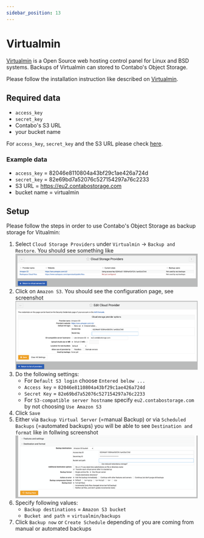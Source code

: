 ```yaml
---
sidebar_position: 13
---
```


# Virtualmin

[Virtualmin](https://www.virtualmin.com/) is a Open Source web hosting control panel for Linux and BSD systems. Backups of Virtualmin can stored to Contabo's Object Storage.

Please follow the installation instruction like described on [Virtualmin](https://www.virtualmin.com/).

## Required data

* `access_key`
* `secret_key`
* Contabo's S3 URL
* your bucket name

For `access_key`, `secret_key` and the S3 URL please check [here](/docs/products/Object-Storage/s3-connection-settings).

### Example data

* `access_key` = 82046e8110804a43bf29c1ae426a724d
* `secret_key` = 82e69bd7a52076c527154297a76c2233
* S3 URL = https://eu2.contabostorage.com
* bucket name = virtualmin

## Setup

Please follow the steps in order to use Contabo's Object Storage as backup storage for Vitualmin:

1. Select `Cloud Storage Providers` under `Virtualmin` -> `Backup and Restore`. You should see something like ![Virtualmin Cloud Storage Providers](/img/products/object-storage/tools/virtualmin/virtualmin-storage-providers.png)
2. Click on  `Amazon S3`. You should see the configuration page, see screenshot ![Virtualmin S3 Config](/img/products/object-storage/tools/virtualmin/virtualmin-s3-config.png)
3. Do the following settings:
   * For `Default S3 login` choose `Entered below ...`
   * `Access key` = `82046e8110804a43bf29c1ae426a724d`
   * `Secret Key` = `82e69bd7a52076c527154297a76c2233`
   * For `S3-compatible server hostname` specify `eu2.contabostorage.com` by not choosing `Use Amazon S3`
4. Click `Save`
5. Either via `Backup Virtual Server` (=manual Backup) or via `Scheduled Backups` (=automated backups) you will be able to see `Destination and format` like in follwing screenshot ![Virtualmin Destination Backup](/img/products/object-storage/tools/virtualmin/virtualmin-destination.png)
6. Specify following values:
   * `Backup destinations` = `Amazon S3 bucket`
   * `Bucket and path` = `virtualmin/backups`
7. Click `Backup now` or `Create Schedule` depending of you are coming from manual or automated backups
